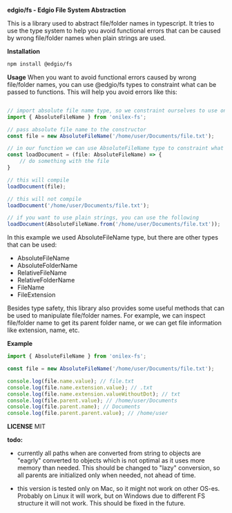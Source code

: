**edgio/fs - Edgio File System Abstraction**

This is a library used to abstract file/folder names in typescript. It tries to use the type system to help you avoid functional errors that can be caused by wrong file/folder names when plain strings are used.

**Installation**
```bash
npm install @edgio/fs 
```

**Usage**
When you want to avoid functional errors caused by wrong file/folder names, you can use @edgio/fs types to constraint what can be passed to functions. This will help you avoid errors like this:

```typescript

// import absolute file name type, so we constraint ourselves to use only absolute file names
import { AbsoluteFileName } from 'onilex-fs';

// pass absolute file name to the constructor
const file = new AbsoluteFileName('/home/user/Documents/file.txt');

// in our function we can use AbsoluteFileName type to constraint what can be passed to the function
const loadDocument = (file: AbsoluteFileName) => {
    // do something with the file
}

// this will compile
loadDocument(file);

// this will not compile
loadDocument('/home/user/Documents/file.txt');

// if you want to use plain strings, you can use the following
loadDocument(AbsoluteFileName.from('/home/user/Documents/file.txt'));
```

In this example we used AbsoluteFileName type, but there are other types that can be used:
- AbsoluteFileName
- AbsoluteFolderName
- RelativeFileName
- RelativeFolderName
- FileName
- FileExtension


Besides type safety, this library also provides some useful methods that can be used to manipulate file/folder names.
For example, we can inspect file/folder name to get its parent folder name, or we can get file information like extension, name, etc.

**Example**
```typescript
import { AbsoluteFileName } from 'onilex-fs';

const file = new AbsoluteFileName('/home/user/Documents/file.txt');

console.log(file.name.value); // file.txt
console.log(file.name.extension.value); // .txt
console.log(file.name.extension.valueWithoutDot); // txt
console.log(file.parent.value); // /home/user/Documents
console.log(file.parent.name); // Documents
console.log(file.parent.parent.value); // /home/user
```

**LICENSE**
MIT

**todo:**
- currently all paths when are converted from string to objects are "eagrly" converted to objects which is not optimal as it uses more memory than needed. This should be changed to "lazy" conversion, so all parents are initialized only when needed, not ahead of time.

- this version is tested only on Mac, so it might not work on other OS-es. Probably on Linux it will work, but on Windows due to different FS structure it will not work. This should be fixed in the future.